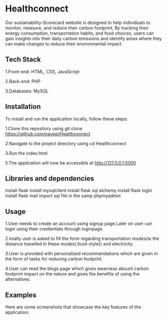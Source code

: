 # Healthconnect
 
 Our sustainability-Scorecard website is designed to help individuals to monitor, measure, and reduce their carbon footprint, By tracking their energy consumption, transportation habits, and food choices, users can gain insights into their daily carbon emissions and identify areas where they can make changes to reduce their environmental impact.
 <h2>Tech Stack</h2>
 
  1.Front-end: HTML, CSS, JavaScript
  
  2.Back-end: PHP
  
  3.Databases: MySQL
  
<h2>Installation</h2>
To install and run the application locally, follow these steps:

1.Clone this repository using git clone https://github.com/naveej/Healthconnect

2.Navigate to the project directory using cd Healthconnect

3.Run the index.html

5.The application will now be accessible at http://127.0.0.1:5000

<h2>Libraries and dependencies</h2>
install flask
install mysqlclient
install flask sql alchemy
install flask login
install flask mail
import sql file in the xamp phpmyadmin

<h2>Usage</h2>

1.User needs to create an account using signup page.Later on user can login using their credientials through loginpage.

2.Inially user is asked to fill the form regarding transportation modes(ie the distance travelled in these modes),food-style() and electricity.

3.User is provided with personalized recommendations which are given in the form of tasks for reducing carbon footprint.

4.User can read the blogs page which gives awarness abount carbon footprint impact on the nature and gives the benefits of using the alternatives.

<h2>Examples</h2>

Here are some screenshots that showcase the key features of the application:
